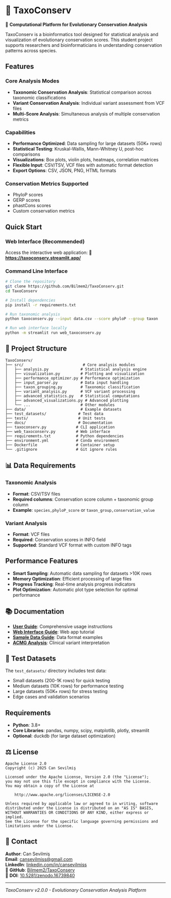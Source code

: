 # 🌿 TaxoConserv

🧬 **Computational Platform for Evolutionary Conservation Analysis**

TaxoConserv is a bioinformatics tool designed for statistical analysis and visualization of evolutionary conservation scores. This student project supports researchers and bioinformaticians in understanding conservation patterns across species.

## Features

### Core Analysis Modes
- **Taxonomic Conservation Analysis**: Statistical comparison across taxonomic classifications
- **Variant Conservation Analysis**: Individual variant assessment from VCF files
- **Multi-Score Analysis**: Simultaneous analysis of multiple conservation metrics

### Capabilities
- **Performance Optimized**: Data sampling for large datasets (50K+ rows)
- **Statistical Testing**: Kruskal-Wallis, Mann-Whitney U, post-hoc comparisons
- **Visualizations**: Box plots, violin plots, heatmaps, correlation matrices
- **Flexible Input**: CSV/TSV, VCF files with automatic format detection
- **Export Options**: CSV, JSON, PNG, HTML formats

### Conservation Metrics Supported
- PhyloP scores
- GERP scores  
- phastCons scores
- Custom conservation metrics

## Quick Start

### Web Interface (Recommended)
Access the interactive web application:
**🔗 https://taxoconserv.streamlit.app/**

### Command Line Interface
```bash
# Clone the repository
git clone https://github.com/Bilmem2/TaxoConserv.git
cd TaxoConserv

# Install dependencies
pip install -r requirements.txt

# Run taxonomic analysis
python taxoconserv.py --input data.csv --score phyloP --group taxon

# Run web interface locally
python -m streamlit run web_taxoconserv.py
```

## 📁 Project Structure

```
TaxoConserv/
├── src/                          # Core analysis modules
│   ├── analysis.py              # Statistical analysis engine
│   ├── visualization.py         # Plotting and visualization
│   ├── performance_optimizer.py # Performance optimization
│   ├── input_parser.py          # Data input handling
│   ├── taxon_grouping.py        # Taxonomic classification
│   ├── variant_analysis.py      # VCF variant processing
│   ├── advanced_statistics.py   # Statistical computations
│   ├── advanced_visualizations.py # Advanced plotting
│   └── ...                      # Other modules
├── data/                        # Example datasets
├── test_datasets/              # Test data
├── tests/                      # Unit tests
├── docs/                       # Documentation
├── taxoconserv.py             # CLI application
├── web_taxoconserv.py         # Web interface
├── requirements.txt           # Python dependencies
├── environment.yml            # Conda environment
├── Dockerfile                 # Container setup
└── .gitignore                 # Git ignore rules
```

## 📊 Data Requirements

### Taxonomic Analysis
- **Format**: CSV/TSV files
- **Required columns**: Conservation score column + taxonomic group column
- **Example**: `species,phyloP_score` or `taxon_group,conservation_value`

### Variant Analysis  
- **Format**: VCF files
- **Required**: Conservation scores in INFO field
- **Supported**: Standard VCF format with custom INFO tags

## Performance Features

- **Smart Sampling**: Automatic data sampling for datasets >10K rows
- **Memory Optimization**: Efficient processing of large files
- **Progress Tracking**: Real-time analysis progress indicators
- **Plot Optimization**: Automatic plot type selection for optimal performance

## 📚 Documentation

- **[User Guide](docs/USER_GUIDE.md)**: Comprehensive usage instructions
- **[Web Interface Guide](docs/WEB_INTERFACE_GUIDE.md)**: Web app tutorial  
- **[Sample Data Guide](docs/SAMPLE_DATA_GUIDE.md)**: Data format examples
- **[ACMG Analysis](docs/ACMG_ANALYSIS.md)**: Clinical variant interpretation

## 🧪 Test Datasets

The `test_datasets/` directory includes test data:
- Small datasets (200-1K rows) for quick testing
- Medium datasets (10K rows) for performance testing  
- Large datasets (50K+ rows) for stress testing
- Edge cases and validation scenarios

## Requirements

- **Python**: 3.8+
- **Core Libraries**: pandas, numpy, scipy, matplotlib, plotly, streamlit
- **Optional**: duckdb (for large dataset optimization)

## ⚖️ License

```
Apache License 2.0
Copyright (c) 2025 Can Sevilmiş

Licensed under the Apache License, Version 2.0 (the "License");
you may not use this file except in compliance with the License.
You may obtain a copy of the License at

    http://www.apache.org/licenses/LICENSE-2.0

Unless required by applicable law or agreed to in writing, software
distributed under the License is distributed on an "AS IS" BASIS,
WITHOUT WARRANTIES OR CONDITIONS OF ANY KIND, either express or implied.
See the License for the specific language governing permissions and
limitations under the License.
```

## 👤 Contact

**Author**: Can Sevilmiş  
**Email**: cansevilmiss@gmail.com  
**LinkedIn**: [linkedin.com/in/cansevilmiss](https://linkedin.com/in/cansevilmiss)  
🔗 **GitHub**: [Bilmem2/TaxoConserv](https://github.com/Bilmem2/TaxoConserv)  
📄 **DOI**: [10.5281/zenodo.16739840](https://doi.org/10.5281/zenodo.16739840)

---

*TaxoConserv v2.0.0 - Evolutionary Conservation Analysis Platform*
